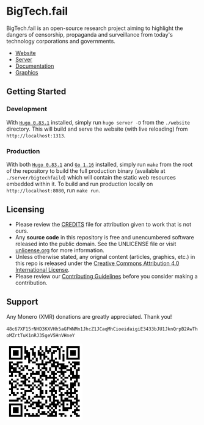 # BigTech.fail

BigTech.fail is an open-source research project aiming to highlight the dangers
of censorship, propaganda and surveillance from today's technology corporations
and governments.

* [Website](./website/)
* [Server](./server/)
* [Documentation](./doc/)
* [Graphics](./graphics/)

## Getting Started

### Development

With [`Hugo 0.83.1`](https://github.com/gohugoio/hugo/releases/tag/v0.83.1)
installed, simply run `hugo server -D` from the `./website` directory. This
will build and serve the website (with live reloading) from
`http://localhost:1313`.

### Production

With both [`Hugo 0.83.1`](https://github.com/gohugoio/hugo/releases/tag/v0.83.1)
and [`Go 1.16`](https://golang.org/doc/go1.16) installed, simply run `make`
from the root of the repository to build the full production binary (available
at `./server/bigtechfaild`) which will contain the static web resources
embedded within it. To build and run production locally on
`http://localhost:8080`, run `make run`.

## Licensing

* Please review the [CREDITS](./CREDITS.md) file for attribution given to work that is not ours.
* Any **source code** in this repository is free and unencumbered software released into the public domain. See the UNLICENSE file or visit [unlicense.org](https://unlicense.org/) for more information.
* Unless otherwise stated, any orignal content (articles, graphics, etc.) in this repo is released under the [Creative Commons Attribution 4.0 International License](https://creativecommons.org/licenses/by/4.0/).
* Please review our [Contributing Guidelines](./CONTRIBUTING.md) before you consider making a contribution.

## Support

Any Monero (XMR) donations are greatly appreciated. Thank you!

`48c67XF15rNHD3KXVHh5aGFWNMn1JhcZ1JCaqMhCioeidaigiE3433bJU1JknQrpB2AwThoMZrtTuK1nRJ35geV5HnVHneY`

![](./website/static/xmr-qr.png)
